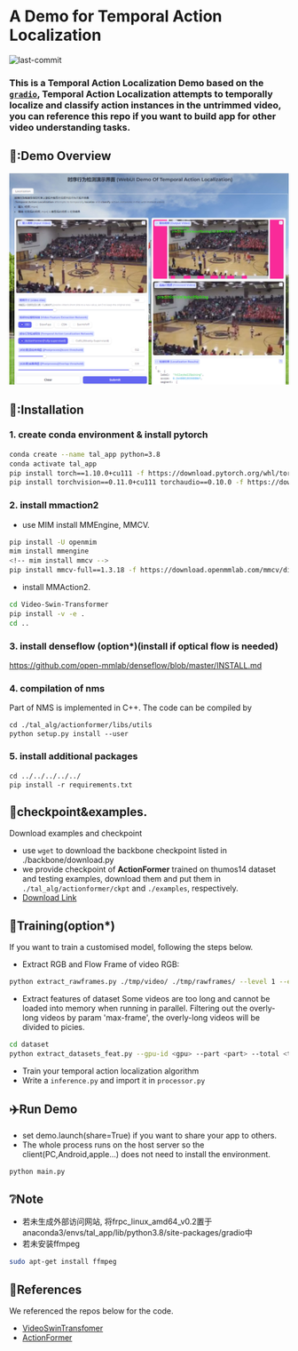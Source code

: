 #  A Demo for Temporal Action Localization
<img src="https://img.shields.io/github/last-commit/pipixin321/TAL_APP" alt="last-commit" />


### This is a Temporal Action Localization Demo based on the  [`gradio`](https://www.gradio.app/), **Temporal Action Localization** attempts to temporally **localize** and **classify** action instances in the untrimmed video, you can reference this repo if you want to build app for other video understanding tasks.

## 🐍:Demo Overview
<p>
  <div align=center><img src="./figs/demo.png" width="800" /></div>
</p>

## 📖:Installation
### 1. create conda environment & install pytorch
```bash
conda create --name tal_app python=3.8
conda activate tal_app
pip install torch==1.10.0+cu111 -f https://download.pytorch.org/whl/torch_stable.html
pip install torchvision==0.11.0+cu111 torchaudio==0.10.0 -f https://download.pytorch.org/whl/torch_stable.html
```

### 2. install mmaction2
- use MIM install MMEngine, MMCV.
```bash
pip install -U openmim
mim install mmengine
<!-- mim install mmcv -->
pip install mmcv-full==1.3.18 -f https://download.openmmlab.com/mmcv/dist/cu111/torch1.10.0/index.html
```

- install MMAction2.
```bash
cd Video-Swin-Transformer
pip install -v -e .
cd ..
```

### 3. install denseflow (option*)(install if optical flow is needed)
https://github.com/open-mmlab/denseflow/blob/master/INSTALL.md


### 4. compilation of nms
Part of NMS is implemented in C++. The code can be compiled by
```shell
cd ./tal_alg/actionformer/libs/utils
python setup.py install --user
```

### 5. install additional packages
```shell
cd ../../../../../
pip install -r requirements.txt
```


  
## 📑checkpoint&examples.
Download examples and checkpoint
- use `wget` to download the backbone checkpoint listed in ./backbone/download.py
- we provide checkpoint of **ActionFormer** trained on thumos14 dataset and testing examples, download them and put them in `./tal_alg/actionformer/ckpt` and `./examples`, respectively.
- [Download Link](https://pan.baidu.com/s/19yKxc13dIHcsyw5JtDZbkg?pwd=mdwj)

## 🚗Training(option*)
If you want to train  a customised model, following the steps below.
- Extract RGB and Flow Frame of video
RGB:
```bash
python extract_rawframes.py ./tmp/video/ ./tmp/rawframes/ --level 1 --ext mp4 --task rgb --use-opencv
```

- Extract features of dataset
Some videos are too long and cannot be loaded into memory when running in parallel. 
Filtering out the overly-long videos by param 'max-frame', the overly-long videos will be divided to <max-frame> picies.
```bash
cd dataset
python extract_datasets_feat.py --gpu-id <gpu> --part <part> --total <total>  --resume --max-frame 10000
```

- Train your temporal action localization algorithm
- Write a `inference.py` and import it in `processor.py`
  

## ✈️Run Demo
- set demo.launch(share=True) if you want to share your app to others.
- The whole process runs on the host server so the client(PC,Android,apple...) does not need to install the environment.
```bash
python main.py
```

## ❔Note
- 若未生成外部访问网站, 将frpc_linux_amd64_v0.2置于anaconda3/envs/tal_app/lib/python3.8/site-packages/gradio中
- 若未安装ffmpeg
```bash
sudo apt-get install ffmpeg
```

## 📝References
We referenced the repos below for the code.

* [VideoSwinTransfomer](https://github.com/MohammadRezaQaderi/Video-Swin-Transformer)
* [ActionFormer](https://github.com/happyharrycn/actionformer_release)
